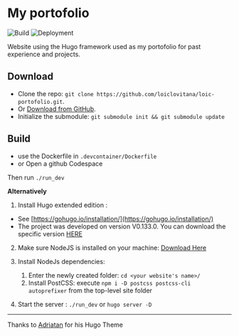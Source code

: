 # My portofolio

![Build](https://github.com/loiclovitana/loic-portofolio/actions/workflows/build-hugo.yaml/badge.svg)
![Deployment](https://github.com/loiclovitana/loic-portofolio/actions/workflows/deploy-hugo.yaml/badge.svg)

Website using the Hugo framework used as my portofolio for past experience and projects.

## Download

- Clone the repo: `git clone https://github.com/loiclovitana/loic-portofolio.git`.
- Or [Download from GitHub](https://github.com/loiclovitana/loic-portofolio/releases).
- Initialize the submodule: `git submodule init && git submodule update`

## Build

- use the Dockerfile in `.devcontainer/Dockerfile`
- or Open a github Codespace

Then run `./run_dev`

**Alternatively**

1. Install Hugo extended edition :

- See [https://gohugo.io/installation/](https://gohugo.io/installation/)
- The project was developed on version V0.133.0. You can download the specific version [HERE](https://github.com/gohugoio/hugo/releases/tag/v0.133.0)

2. Make sure NodeJS is installed on your machine: [Download Here](https://nodejs.org/en/download/package-manager/current)

3. Install NodeJs dependencies:
    1. Enter the newly created folder: `cd <your website's name>/`
    2. Install PostCSS: execute `npm i -D postcss postcss-cli autoprefixer` from the top-level site folder

4. Start the server : `./run_dev` or `hugo server -D`

---
Thanks to [Adriatan](https://github.com/zetxek/adritian-free-hugo-theme.git) for his Hugo Theme
